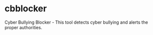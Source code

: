 # cbblocker
Cyber Bullying Blocker - This tool detects cyber bullying and alerts the proper authorities.  
